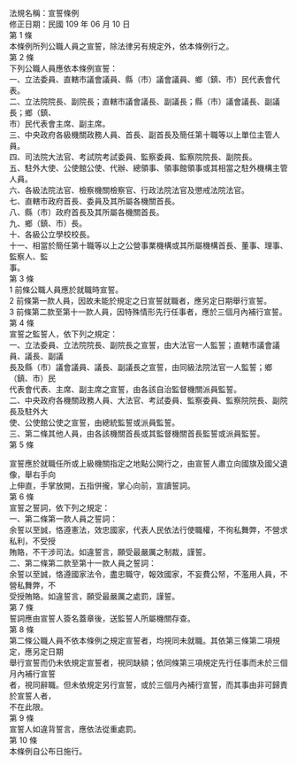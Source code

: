 法規名稱：宣誓條例  
修正日期：民國 109 年 06 月 10 日  
第 1 條  
本條例所列公職人員之宣誓，除法律另有規定外，依本條例行之。  
第 2 條  
下列公職人員應依本條例宣誓：  
一、立法委員、直轄市議會議員、縣（市）議會議員、鄉（鎮、市）民代表會代表。  
二、立法院院長、副院長；直轄市議會議長、副議長；縣（市）議會議長、副議長；鄉（鎮、  
市）民代表會主席、副主席。  
三、中央政府各級機關政務人員、首長、副首長及簡任第十職等以上單位主管人員。  
四、司法院大法官、考試院考試委員、監察委員、監察院院長、副院長。  
五、駐外大使、公使館公使、代辦、總領事、領事館領事或其相當之駐外機構主管人員。  
六、各級法院法官、檢察機關檢察官、行政法院法官及懲戒法院法官。  
七、直轄市政府首長、委員及其所屬各機關首長。  
八、縣（市）政府首長及其所屬各機關首長。  
九、鄉（鎮、市）長。  
十、各級公立學校校長。  
十一、相當於簡任第十職等以上之公營事業機構或其所屬機構首長、董事、理事、監察人、監  
事。  
第 3 條  
1 前條公職人員應於就職時宣誓。  
2 前條第一款人員，因故未能於規定之日宣誓就職者，應另定日期舉行宣誓。  
3 前條第二款至第十一款人員，因特殊情形先行任事者，應於三個月內補行宣誓。  
第 4 條  
宣誓之監誓人，依下列之規定：  
一、立法委員、立法院院長、副院長之宣誓，由大法官一人監誓；直轄市議會議員、議長、副議  
長及縣（市）議會議員、議長、副議長之宣誓，由同級法院法官一人監誓；鄉（鎮、市）民  
代表會代表、主席、副主席之宣誓，由各該自治監督機關派員監誓。  
二、中央政府各機關政務人員、大法官、考試委員、監察委員、監察院院長、副院長及駐外大  
使、公使館公使之宣誓，由總統監誓或派員監誓。  
三、第二條其他人員，由各該機關首長或其監督機關首長監誓或派員監誓。  
第 5 條  


宣誓應於就職任所或上級機關指定之地點公開行之，由宣誓人肅立向國旗及國父遺像，舉右手向  
上伸直，手掌放開，五指併攏，掌心向前，宣讀誓詞。  
第 6 條  
宣誓之誓詞，依下列之規定：  
一、第二條第一款人員之誓詞：  
余誓以至誠，恪遵憲法，效忠國家，代表人民依法行使職權，不徇私舞弊，不營求私利，不受授  
賄賂，不干涉司法。如違誓言，願受最嚴厲之制裁，謹誓。  
二、第二條第二款至第十一款人員之誓詞：  
余誓以至誠，恪遵國家法令，盡忠職守，報效國家，不妄費公帑，不濫用人員，不營私舞弊，不  
受授賄賂。如違誓言，願受最嚴厲之處罰，謹誓。  
第 7 條  
誓詞應由宣誓人簽名蓋章後，送監誓人所屬機關存查。  
第 8 條  
第二條公職人員不依本條例之規定宣誓者，均視同未就職。其依第三條第二項規定，應另定日期  
舉行宣誓而仍未依規定宣誓者，視同缺額；依同條第三項規定先行任事而未於三個月內補行宣誓  
者，視同辭職。但未依規定另行宣誓，或於三個月內補行宣誓，而其事由非可歸責於宣誓人者，  
不在此限。  
第 9 條  
宣誓人如違背誓言，應依法從重處罰。  
第 10 條  
本條例自公布日施行。  


